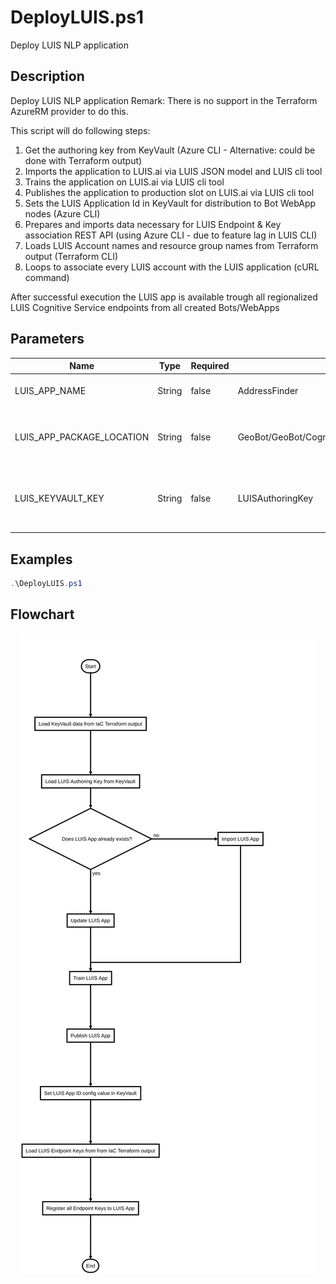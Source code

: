 # DeployLUIS.ps1

Deploy LUIS NLP application

## Description

Deploy LUIS NLP application
Remark: There is no support in the Terraform AzureRM provider to do this.

This script will do following steps:

1. Get the authoring key from KeyVault (Azure CLI - Alternative: could be done with Terraform output)
2. Imports the application to LUIS.ai via LUIS JSON model and LUIS cli tool
3. Trains the application on LUIS.ai via LUIS cli tool
4. Publishes the application to production slot on LUIS.ai via LUIS cli tool
5. Sets the LUIS Application Id in KeyVault for distribution to Bot WebApp nodes (Azure CLI)
6. Prepares and imports data necessary for LUIS Endpoint & Key association REST API (using Azure CLI - due to feature lag in LUIS CLI) 
7. Loads LUIS Account names and resource group names from Terraform output (Terraform CLI)
8. Loops to associate every LUIS account with the LUIS application (cURL command)

After successful execution the LUIS app is available trough all regionalized LUIS Cognitive Service endpoints from all created Bots/WebApps

## Parameters

| Name | Type | Required | Default | Description |
| - | - | - | - | - |
| LUIS_APP_NAME | String | false | AddressFinder | LUIS Application Name |
| LUIS_APP_PACKAGE_LOCATION | String | false | GeoBot/GeoBot/CognitiveModels/AddressFinder.json | LUIS Application Package file location (JSON)  |
| LUIS_KEYVAULT_KEY | String | false | LUISAuthoringKey | LUIS Authoring Key KeyVault secret name |

## Examples

```powershell
.\DeployLUIS.ps1

```


## Flowchart

<div align='center'>

![Flowchart for DeployLUIS.ps1](../flowchart/DeployLUIS.flowchart.svg)
</div>
